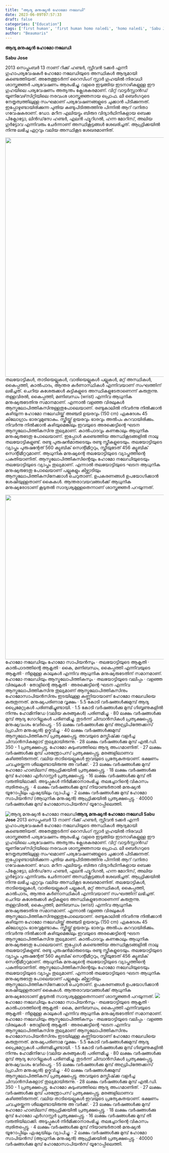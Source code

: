 ```yaml
---
title: "ആദ്യ മനുഷ്യന്‍ ഹോമോ നലേഡി"
date: 2023-06-09T07:57:33
draft: false
categories: ["Education"]
tags: ['first human', 'first human homo naledi', 'homo naledi', 'Sabu Jose']
author: "Beaumaris"
---
```


<strong>ആദ്യ മനുഷ്യന്‍ ഹോമോ നലേഡി</strong>

<strong>Sabu Jose</strong>

2013 സെപ്തംബര്‍ 13 നാണ് റിക്ക് ഹണ്ടര്‍, സ്റ്റീവന്‍ ടക്കര്‍ എന്നീ ഗുഹാപര്യവേഷകര്‍ ഹോമോ നലേഡിയുടെ അസ്ഥികള്‍ ആദ്യമായി കണ്ടെത്തിയത്. അതേത്തുടര്‍ന്ന് റൈസിംഗ് സ്റ്റാര്‍ ഗുഹയില്‍ നിരവധി ശാസ്ത്രജ്ഞര്‍ പര്യവേഷണം ആരംഭിച്ചു. വളരെ ഇടുങ്ങിയ ഇടനാഴികളുള്ള ഈ ഗുഹയിലെ പര്യവേഷണം അത്യന്തം ക്ലേശകരമാണ്. വിറ്റ് വാട്ടര്‍സ്റ്റാന്‍ഡ് യൂണിവേഴ്‌സിറ്റിയിലെ നരവംശ ശാസ്ത്രജ്ഞനായ പ്രൊഫ. ലീ ബെര്‍ഗറുടെ നേതൃത്വത്തിലുള്ള സംഘമാണ് പര്യവേഷണങ്ങളുടെ ചുക്കാന്‍ പിടിക്കുന്നത്. ഇപ്പോഴുണ്ടായിരിക്കുന്ന പുതിയ കണ്ടുപിടിത്തത്തിനു പിന്നില്‍ ആറ് വനിതാ ഗവേഷകരാണ്. ഡോ. മറീന എലിയട്ടും ബിരുദ വിദ്യാര്‍ഥിനികളായ ബെക്ക പിക്ലോട്ടോ, ലിന്‍ഡ്‌സേ ഹണ്ടര്‍, എലന്‍ ഫ്യൂറിഗല്‍, ഹന്ന മോറിസ്, അലിയ ഗുര്‍ട്ടോവ എന്നിവരും ചേര്‍ന്നാണ് അസ്ഥികൂട്ടങ്ങള്‍ ശേഖരിച്ചത്. ആഫ്രിക്കയില്‍ നിന്നു ലഭിച്ച ഏറ്റവും വലിയ അസ്ഥികൂട ശേഖരമാണിത്.

<a href="https://cdn.boolokam.com/articles/2023/06/ddddfffff.jpg"><img class="size-large wp-image-398888 aligncenter" src="https://cdn.boolokam.com/articles/2023/06/ddddfffff-1024x971.jpg" alt="" width="800" height="759" /></a>തലയോട്ടികള്‍, താടിയെല്ലുകള്‍, വാരിയെല്ലുകള്‍ പല്ലുകള്‍, മറ്റ് അസ്ഥികള്‍, കൈപ്പത്തി, കാല്‍പാദം, ആന്തര കര്‍ണാസ്ഥികള്‍ എന്നിവയാണ് സംഘത്തിന് ലഭിച്ചത്. ചെറിയ കശേരുക്കള്‍ കുട്ടികളുടെ അസ്ഥികളുടേതാണെന്ന് കരുതുന്നു. തള്ളവിരല്‍, കൈപ്പത്തി, മണിബന്ധം (wrist) എന്നിവ ആധുനിക മനുഷ്യരുടേതിനു സമാനമാണ്. എന്നാല്‍ വളഞ്ഞ വിരലുകള്‍ ആസ്ട്രലോപിത്തികസിനുള്ളതുപോലെയാണ്. രണ്ടുകാലില്‍ നിവര്‍ന്നു നില്‍ക്കാന്‍ കഴിയുന്ന ഹോമോ നലേഡിയ്ക്ക് അഞ്ചടി ഉയരവും (150 cm) ഏകദേശം 45 കിലോഗ്രാം ഭാരവുമുണ്ടാകും. സ്ത്രീയ്ക്ക് ഉയരവും ഭാരവും അല്‍പം കുറവായിരിക്കും. നിവര്‍ന്നു നില്‍ക്കാന്‍ കഴിയുമെങ്കിലും ഇവയുടെ അരക്കെട്ടിന്റെ ഘടന ആസ്ട്രലോപിത്തികസിനു തുല്യമാണ്. കാല്‍പാദവും കണങ്കാലും ആധുനിക മനുഷ്യരുടേതു പോലെയാണ്. ഇപ്പോള്‍ കണ്ടെത്തിയ അസ്ഥികൂടങ്ങളില്‍ നാലു തലയോട്ടികളുണ്ട്. രണ്ടു പുരുഷന്‍മാരുടെയും രണ്ടു സ്ത്രീകളുടെയും. തലയോട്ടിയുടെ വ്യാപ്തം പുരുഷന്റേത് 560 ക്യുബിക് സെന്റിമീറ്ററും, സ്ത്രീയുടേത് 456 ക്യൂബിക് സെന്റിമീറ്ററുമാണ്. ആധുനിക മനുഷ്യന്റെ തലയോട്ടിയുടെ വ്യാപ്തത്തിന്റെ പകുതിയാണിത്. ആസ്ട്രലോപിത്തികസിന്റെയും ഹോമോ നലേഡിയുടെയും തലയോട്ടിയുടെ വ്യാപ്തം തുല്യമാണ്. എന്നാല്‍ തലയോട്ടിയുടെ ഘടന ആധുനിക മനുഷ്യരുടേതു പോലെയാണ് പല്ലുകളും കീഴ്ത്താടിയും ആസ്ട്രലോപിത്തികസിനേക്കാള്‍ ചെറുതാണ്. ഉപകരണങ്ങള്‍ ഉപയോഗിക്കാന്‍ ശേഷിയുള്ളതാണ് കൈകള്‍. ആന്തരാവയവങ്ങള്‍ക്ക് ആധുനിക മനുഷ്യരോടാണ് കൂടുതല്‍ സാദ്യശ്യമുള്ളതെന്നാണ് ശാസ്ത്രജ്ഞര്‍ പറയുന്നത്.

<a href="https://cdn.boolokam.com/articles/2023/06/dqqqww-1.jpg"><img class="size-full wp-image-398889 aligncenter" src="https://cdn.boolokam.com/articles/2023/06/dqqqww-1.jpg" alt="" width="753" height="522" /></a>ഹോമോ നലേഡിയും ഹോമോ സാപിയന്‍സും
· തലയോട്ടിയുടെ ആകൃതി
· കാല്‍പാദത്തിന്റെ ആകൃതി
· കൈ, മണിബന്ധം, കൈപ്പത്തി എന്നിവയുടെ ആകൃതി
· നീളമുള്ള കാലുകള്‍
എന്നിവ ആധുനിക മനുഷ്യരുടേതിന് സമാനമാണ്.
ഹോമോ നലേഡിയും ആസ്ട്രലോപിത്തികസും
· തലയോട്ടിയുടെ വലിപ്പം
· വളഞ്ഞ വിരലുകള്‍
· തോളിന്റെ ആകൃതി
· അരക്കെട്ടിന്റെ ഘടന
എന്നിവ ആസ്ട്രലോപിത്തികസിനു തുല്യമാണ്
ആസ്ട്രലോപിത്തികസിനും ഹോമോസാപിയന്‍സിനും ഇടയിലുള്ള കണ്ണിയായാണ് ഹോമോ നലേഡിയെ കരുതുന്നത്.
മനുഷ്യപരിണാമ വൃക്ഷം
· 5.5 കോടി വര്‍ഷങ്ങള്‍ക്കുമുമ്പ് ആദ്യ പ്രൈമേറ്റുകള്‍ പരിണമിച്ചുണ്ടായി.
· 1.5 കോടി വര്‍ഷങ്ങള്‍ക്കു മുമ്പ് ഗിബ്ബണുകളില്‍ നിന്നും ഹോമിനിഡേ (വലിയ കുരങ്ങുകള്‍) പരിണമിച്ചു.
· 80 ലക്ഷം വര്‍ഷങ്ങള്‍ക്കു മുമ്പ് ആദ്യ ഗോറില്ലകള്‍ പരിണമിച്ചു. തുടര്‍ന്ന് ചിമ്പാന്‍സികള്‍ പ്രത്യക്ഷപ്പെട്ടു. മനുഷ്യവംശം വേര്‍പെട്ടു.
· 55 ലക്ഷം വര്‍ഷങ്ങള്‍ക്കു മുമ്പ് അഡ്രിപിത്തേക്കസ് (പ്രാചീന മനുഷ്യന്‍) ഉദ്ഭവിച്ചു.
· 40 ലക്ഷം വര്‍ഷങ്ങള്‍ക്കുമുമ്പ് ആസ്ട്രലോപിത്തികസ് പ്രത്യക്ഷപ്പെട്ടു. അവയുടെ മസ്തിഷ്‌ക്ക വളര്‍ച്ച ചിമ്പാന്‍സികളോട് തുല്യമായിരുന്നു.
· 28 ലക്ഷം വര്‍ഷങ്ങള്‍ക്കു മുമ്പ് എല്‍.ഡി. 350 - 1 പ്രത്യക്ഷപ്പെട്ടു. ഹോമോ കുടുംബത്തിലെ ആദ്യ അംഗമാണിത്.
· 27 ലക്ഷം വര്‍ഷങ്ങള്‍ക്കു മുമ്പ് പരന്ത്രോപസ് പ്രത്യക്ഷപ്പെട്ടു. മരങ്ങളിലാണവ കഴിഞ്ഞിരുന്നത്. വലിയ താടിയെല്ലുകള്‍ ഇവയുടെ പ്രത്യേകതയാണ്. ഭക്ഷണം ചവച്ചരയ്ക്കുന്ന ശീലമുണ്ടായിരുന്നു അ വര്‍ക്ക്.
· 23 ലക്ഷം വര്‍ഷങ്ങള്‍ക്കു മുമ്പ് ഹോമോ ഹാബിലസ് ആഫ്രിക്കയില്‍ പ്രത്യക്ഷപ്പെട്ടു.
· 18 ലക്ഷം വര്‍ഷങ്ങള്‍ക്കു മുമ്പ് ഹോമോ എര്‍ഗാസ്റ്റര്‍ പ്രത്യക്ഷപ്പെട്ടു.
· 16 ലക്ഷം വര്‍ഷങ്ങള്‍ക്കു മുമ്പ് തീ വരുതിയിലാക്കി. അടുപ്പുകള്‍ നിര്‍മിക്കാനാരംഭിച്ചു. തലച്ചോറിന്റെ വികാസം ത്വരിതപ്പെട്ടു.
· 4 ലക്ഷം വര്‍ഷങ്ങള്‍ക്കു മുമ്പ് നിയാണ്ടര്‍താല്‍ മനുഷ്യന്‍ യൂറോപ്പിലും ഏഷ്യയിലും വ്യാപിച്ചു.
· 2 ലക്ഷം വര്‍ഷങ്ങള്‍ക്കു മുമ്പ് ഹോമോ സാപിയന്‍സ് (ആധുനിക മനുഷ്യന്‍) ആഫ്രിക്കയില്‍ പ്രത്യക്ഷപ്പെട്ടു.
· 40000 വര്‍ഷങ്ങള്‍ക്കു മുമ്പ് ഹോമോസാപിയന്‍സ് യൂറോപ്പിലെത്തി.


![ആദ്യ മനുഷ്യന്‍ ഹോമോ നലേഡി](https://cdn.boolokam.com/articles/2023/06/ddddfffff-1024x971.jpg)**ആദ്യ മനുഷ്യന്‍ ഹോമോ നലേഡി** **Sabu Jose** 2013 സെപ്തംബര്‍ 13 നാണ് റിക്ക് ഹണ്ടര്‍, സ്റ്റീവന്‍ ടക്കര്‍ എന്നീ ഗുഹാപര്യവേഷകര്‍ ഹോമോ നലേഡിയുടെ അസ്ഥികള്‍ ആദ്യമായി കണ്ടെത്തിയത്. അതേത്തുടര്‍ന്ന് റൈസിംഗ് സ്റ്റാര്‍ ഗുഹയില്‍ നിരവധി ശാസ്ത്രജ്ഞര്‍ പര്യവേഷണം ആരംഭിച്ചു. വളരെ ഇടുങ്ങിയ ഇടനാഴികളുള്ള ഈ ഗുഹയിലെ പര്യവേഷണം അത്യന്തം ക്ലേശകരമാണ്. വിറ്റ് വാട്ടര്‍സ്റ്റാന്‍ഡ് യൂണിവേഴ്‌സിറ്റിയിലെ നരവംശ ശാസ്ത്രജ്ഞനായ പ്രൊഫ. ലീ ബെര്‍ഗറുടെ നേതൃത്വത്തിലുള്ള സംഘമാണ് പര്യവേഷണങ്ങളുടെ ചുക്കാന്‍ പിടിക്കുന്നത്. ഇപ്പോഴുണ്ടായിരിക്കുന്ന പുതിയ കണ്ടുപിടിത്തത്തിനു പിന്നില്‍ ആറ് വനിതാ ഗവേഷകരാണ്. ഡോ. മറീന എലിയട്ടും ബിരുദ വിദ്യാര്‍ഥിനികളായ ബെക്ക പിക്ലോട്ടോ, ലിന്‍ഡ്‌സേ ഹണ്ടര്‍, എലന്‍ ഫ്യൂറിഗല്‍, ഹന്ന മോറിസ്, അലിയ ഗുര്‍ട്ടോവ എന്നിവരും ചേര്‍ന്നാണ് അസ്ഥികൂട്ടങ്ങള്‍ ശേഖരിച്ചത്. ആഫ്രിക്കയില്‍ നിന്നു ലഭിച്ച ഏറ്റവും വലിയ അസ്ഥികൂട ശേഖരമാണിത്. [](https://cdn.boolokam.com/articles/2023/06/ddddfffff.jpg)തലയോട്ടികള്‍, താടിയെല്ലുകള്‍, വാരിയെല്ലുകള്‍ പല്ലുകള്‍, മറ്റ് അസ്ഥികള്‍, കൈപ്പത്തി, കാല്‍പാദം, ആന്തര കര്‍ണാസ്ഥികള്‍ എന്നിവയാണ് സംഘത്തിന് ലഭിച്ചത്. ചെറിയ കശേരുക്കള്‍ കുട്ടികളുടെ അസ്ഥികളുടേതാണെന്ന് കരുതുന്നു. തള്ളവിരല്‍, കൈപ്പത്തി, മണിബന്ധം (wrist) എന്നിവ ആധുനിക മനുഷ്യരുടേതിനു സമാനമാണ്. എന്നാല്‍ വളഞ്ഞ വിരലുകള്‍ ആസ്ട്രലോപിത്തികസിനുള്ളതുപോലെയാണ്. രണ്ടുകാലില്‍ നിവര്‍ന്നു നില്‍ക്കാന്‍ കഴിയുന്ന ഹോമോ നലേഡിയ്ക്ക് അഞ്ചടി ഉയരവും (150 cm) ഏകദേശം 45 കിലോഗ്രാം ഭാരവുമുണ്ടാകും. സ്ത്രീയ്ക്ക് ഉയരവും ഭാരവും അല്‍പം കുറവായിരിക്കും. നിവര്‍ന്നു നില്‍ക്കാന്‍ കഴിയുമെങ്കിലും ഇവയുടെ അരക്കെട്ടിന്റെ ഘടന ആസ്ട്രലോപിത്തികസിനു തുല്യമാണ്. കാല്‍പാദവും കണങ്കാലും ആധുനിക മനുഷ്യരുടേതു പോലെയാണ്. ഇപ്പോള്‍ കണ്ടെത്തിയ അസ്ഥികൂടങ്ങളില്‍ നാലു തലയോട്ടികളുണ്ട്. രണ്ടു പുരുഷന്‍മാരുടെയും രണ്ടു സ്ത്രീകളുടെയും. തലയോട്ടിയുടെ വ്യാപ്തം പുരുഷന്റേത് 560 ക്യുബിക് സെന്റിമീറ്ററും, സ്ത്രീയുടേത് 456 ക്യൂബിക് സെന്റിമീറ്ററുമാണ്. ആധുനിക മനുഷ്യന്റെ തലയോട്ടിയുടെ വ്യാപ്തത്തിന്റെ പകുതിയാണിത്. ആസ്ട്രലോപിത്തികസിന്റെയും ഹോമോ നലേഡിയുടെയും തലയോട്ടിയുടെ വ്യാപ്തം തുല്യമാണ്. എന്നാല്‍ തലയോട്ടിയുടെ ഘടന ആധുനിക മനുഷ്യരുടേതു പോലെയാണ് പല്ലുകളും കീഴ്ത്താടിയും ആസ്ട്രലോപിത്തികസിനേക്കാള്‍ ചെറുതാണ്. ഉപകരണങ്ങള്‍ ഉപയോഗിക്കാന്‍ ശേഷിയുള്ളതാണ് കൈകള്‍. ആന്തരാവയവങ്ങള്‍ക്ക് ആധുനിക മനുഷ്യരോടാണ് കൂടുതല്‍ സാദ്യശ്യമുള്ളതെന്നാണ് ശാസ്ത്രജ്ഞര്‍ പറയുന്നത്. [![](https://cdn.boolokam.com/articles/2023/06/dqqqww-1.jpg)](https://cdn.boolokam.com/articles/2023/06/dqqqww-1.jpg)ഹോമോ നലേഡിയും ഹോമോ സാപിയന്‍സും · തലയോട്ടിയുടെ ആകൃതി · കാല്‍പാദത്തിന്റെ ആകൃതി · കൈ, മണിബന്ധം, കൈപ്പത്തി എന്നിവയുടെ ആകൃതി · നീളമുള്ള കാലുകള്‍ എന്നിവ ആധുനിക മനുഷ്യരുടേതിന് സമാനമാണ്. ഹോമോ നലേഡിയും ആസ്ട്രലോപിത്തികസും · തലയോട്ടിയുടെ വലിപ്പം · വളഞ്ഞ വിരലുകള്‍ · തോളിന്റെ ആകൃതി · അരക്കെട്ടിന്റെ ഘടന എന്നിവ ആസ്ട്രലോപിത്തികസിനു തുല്യമാണ് ആസ്ട്രലോപിത്തികസിനും ഹോമോസാപിയന്‍സിനും ഇടയിലുള്ള കണ്ണിയായാണ് ഹോമോ നലേഡിയെ കരുതുന്നത്. മനുഷ്യപരിണാമ വൃക്ഷം · 5.5 കോടി വര്‍ഷങ്ങള്‍ക്കുമുമ്പ് ആദ്യ പ്രൈമേറ്റുകള്‍ പരിണമിച്ചുണ്ടായി. · 1.5 കോടി വര്‍ഷങ്ങള്‍ക്കു മുമ്പ് ഗിബ്ബണുകളില്‍ നിന്നും ഹോമിനിഡേ (വലിയ കുരങ്ങുകള്‍) പരിണമിച്ചു. · 80 ലക്ഷം വര്‍ഷങ്ങള്‍ക്കു മുമ്പ് ആദ്യ ഗോറില്ലകള്‍ പരിണമിച്ചു. തുടര്‍ന്ന് ചിമ്പാന്‍സികള്‍ പ്രത്യക്ഷപ്പെട്ടു. മനുഷ്യവംശം വേര്‍പെട്ടു. · 55 ലക്ഷം വര്‍ഷങ്ങള്‍ക്കു മുമ്പ് അഡ്രിപിത്തേക്കസ് (പ്രാചീന മനുഷ്യന്‍) ഉദ്ഭവിച്ചു. · 40 ലക്ഷം വര്‍ഷങ്ങള്‍ക്കുമുമ്പ് ആസ്ട്രലോപിത്തികസ് പ്രത്യക്ഷപ്പെട്ടു. അവയുടെ മസ്തിഷ്‌ക്ക വളര്‍ച്ച ചിമ്പാന്‍സികളോട് തുല്യമായിരുന്നു. · 28 ലക്ഷം വര്‍ഷങ്ങള്‍ക്കു മുമ്പ് എല്‍.ഡി. 350 - 1 പ്രത്യക്ഷപ്പെട്ടു. ഹോമോ കുടുംബത്തിലെ ആദ്യ അംഗമാണിത്. · 27 ലക്ഷം വര്‍ഷങ്ങള്‍ക്കു മുമ്പ് പരന്ത്രോപസ് പ്രത്യക്ഷപ്പെട്ടു. മരങ്ങളിലാണവ കഴിഞ്ഞിരുന്നത്. വലിയ താടിയെല്ലുകള്‍ ഇവയുടെ പ്രത്യേകതയാണ്. ഭക്ഷണം ചവച്ചരയ്ക്കുന്ന ശീലമുണ്ടായിരുന്നു അ വര്‍ക്ക്. · 23 ലക്ഷം വര്‍ഷങ്ങള്‍ക്കു മുമ്പ് ഹോമോ ഹാബിലസ് ആഫ്രിക്കയില്‍ പ്രത്യക്ഷപ്പെട്ടു. · 18 ലക്ഷം വര്‍ഷങ്ങള്‍ക്കു മുമ്പ് ഹോമോ എര്‍ഗാസ്റ്റര്‍ പ്രത്യക്ഷപ്പെട്ടു. · 16 ലക്ഷം വര്‍ഷങ്ങള്‍ക്കു മുമ്പ് തീ വരുതിയിലാക്കി. അടുപ്പുകള്‍ നിര്‍മിക്കാനാരംഭിച്ചു. തലച്ചോറിന്റെ വികാസം ത്വരിതപ്പെട്ടു. · 4 ലക്ഷം വര്‍ഷങ്ങള്‍ക്കു മുമ്പ് നിയാണ്ടര്‍താല്‍ മനുഷ്യന്‍ യൂറോപ്പിലും ഏഷ്യയിലും വ്യാപിച്ചു. · 2 ലക്ഷം വര്‍ഷങ്ങള്‍ക്കു മുമ്പ് ഹോമോ സാപിയന്‍സ് (ആധുനിക മനുഷ്യന്‍) ആഫ്രിക്കയില്‍ പ്രത്യക്ഷപ്പെട്ടു. · 40000 വര്‍ഷങ്ങള്‍ക്കു മുമ്പ് ഹോമോസാപിയന്‍സ് യൂറോപ്പിലെത്തി.
